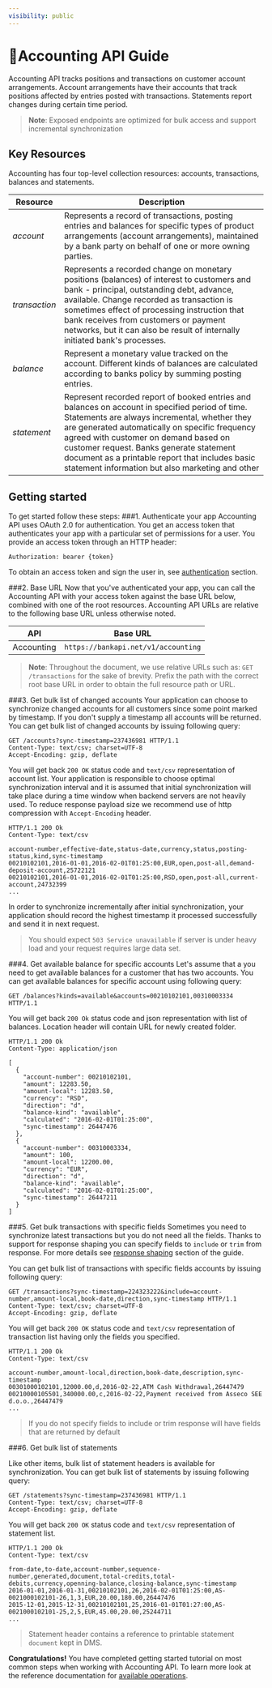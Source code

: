 ```yaml
---
visibility: public
---
```


<span class="icon"></span>Accounting API Guide
======================

Accounting API tracks positions and transactions on customer account
arrangements. Account arrangements have their accounts that track positions
affected by entries posted with transactions. Statements report changes during
certain time period.

> **Note**: Exposed endpoints are optimized for bulk access and support
> incremental synchronization

Key Resources
-------------

Accounting has four top-level collection resources: accounts, transactions,
balances and statements.

Resource | Description
----------- |-----------
*account*  | Represents a record of transactions, posting entries and balances for specific types of product arrangements (account arrangements), maintained by a bank party on behalf of one or more owning parties.
*transaction*   | Represents a recorded change on monetary positions (balances) of interest to customers and bank - principal, outstanding debt, advance, available. Change recorded as transaction is sometimes effect of processing  instruction that bank receives from customers or payment networks, but it can also be result of internally initiated bank's processes.
*balance*    | Represent a monetary value tracked on the account. Different kinds of balances are calculated according to banks policy by summing posting entries.
*statement* | Represent recorded report of booked entries and balances on account in specified period of time. Statements are always incremental, whether they are generated automatically on specific frequency agreed with customer on demand based on customer request. Banks generate statement document as a printable report that includes basic statement information but also marketing and other

Getting started
---------------

To get started follow these steps:
###1. Authenticate your app
Accounting API uses OAuth 2.0 for authentication. You get an access token that
authenticates your app with a particular set of permissions for a user.
You provide an access token through an HTTP header:

```
Authorization: bearer {token}
```
To obtain an access token and sign the user in, see [authentication]() section.

###2. Base URL
Now that you've authenticated your app, you can call the Accounting API with
your access token against the base URL below, combined with one of the
root resources. Accounting API URLs are relative to the following base URL
unless otherwise noted.

API | Base URL
--------|---------
Accounting | `https://bankapi.net/v1/accounting`

> **Note**: Throughout the document, we use relative URLs such as:
> `GET /transactions` for the sake of brevity.
> Prefix the path with the correct root base URL in order to obtain the
> full resource path or URL.

###3. Get bulk list of changed accounts
Your application can choose to synchronize changed accounts for all customers
since some point marked by timestamp. If you don't supply a timestamp all
accounts will be returned.
You can get bulk list of changed accounts by issuing following query:
```http
GET /accounts?sync-timestamp=237436981 HTTP/1.1
Content-Type: text/csv; charset=UTF-8
Accept-Encoding: gzip, deflate
```

You will get back `200 OK` status code and `text/csv` representation of account
list. Your application is responsible to choose optimal synchronization
interval and it is assumed that initial synchronization will take place
during a time window when backend servers are not heavily used. To reduce
response payload size we recommend use of http compression
with `Accept-Encoding` header.

```http
HTTP/1.1 200 Ok
Content-Type: text/csv

account-number,effective-date,status-date,currency,status,posting-status,kind,sync-timestamp
00210102101,2016-01-01,2016-02-01T01:25:00,EUR,open,post-all,demand-deposit-account,25722121
00210102101,2016-01-01,2016-02-01T01:25:00,RSD,open,post-all,current-account,24732399
...

```

 In order to synchronize incrementally after initial synchronization, your
 application should record the highest timestamp it processed successfully
 and send it in next request.

> You should expect `503 Service unavailable` if server is under heavy
> load and your request requires large data set.  

###4. Get available balance for specific accounts
Let's assume that a you need to get available balances for a customer that
has two accounts.
You can get available balances for specific account using following query:

```http
GET /balances?kinds=available&accounts=00210102101,00310003334 HTTP/1.1
```

You will get back `200 Ok` status code and json representation with
list of balances. Location header will contain URL for newly created folder.

```http
HTTP/1.1 200 Ok
Content-Type: application/json

[
  {
    "account-number": 00210102101,
    "amount": 12283.50,
    "amount-local": 12283.50,
    "currency": "RSD",
    "direction": "d",
    "balance-kind": "available",
    "calculated": "2016-02-01T01:25:00",
    "sync-timestamp": 26447476
  },
  {
    "account-number": 00310003334,
    "amount": 100,
    "amount-local": 12200.00,
    "currency": "EUR",
    "direction": "d",
    "balance-kind": "available",
    "calculated": "2016-02-01T01:25:00",
    "sync-timestamp": 26447211
  }
]

```

###5. Get bulk transactions with specific fields
Sometimes you need to synchronize latest transactions but you do not need all
the fields. Thanks to support for response shaping you can specify fields
to `include` or `trim` from response. For more details
see [response shaping](common-getstarted.html#shaping) section of the guide.

You can get bulk list of transactions with specific fields accounts by
issuing following query:

```http
GET /transactions?sync-timestamp=224323222&include=account-number,amount-local,book-date,direction,sync-timestamp HTTP/1.1
Content-Type: text/csv; charset=UTF-8
Accept-Encoding: gzip, deflate
```

You will get back `200 OK` status code and `text/csv` representation of
transaction list having only the fields you specified.

```http
HTTP/1.1 200 Ok
Content-Type: text/csv

account-number,amount-local,direction,book-date,description,sync-timestamp
00301000102101,12000.00,d,2016-02-22,ATM Cash Withdrawal,26447479
00210000105501,340000.00,c,2016-02-22,Payment received from Asseco SEE d.o.o.,26447479
...

```

> If you do not specify fields to include or trim response will have fields
> that are returned by default

###6. Get bulk list of statements

Like other items, bulk list of statement headers is available for
synchronization.
You can get bulk list of statements by issuing following query:

```http
GET /statements?sync-timestamp=237436981 HTTP/1.1
Content-Type: text/csv; charset=UTF-8
Accept-Encoding: gzip, deflate
```

You will get back `200 OK` status code and `text/csv` representation of
statement list.

```http
HTTP/1.1 200 Ok
Content-Type: text/csv

from-date,to-date,account-number,sequence-number,generated,document,total-credits,total-debits,currency,openning-balance,closing-balance,sync-timestamp
2016-01-01,2016-01-31,00210102101,26,2016-02-01T01:25:00,AS-0021000102101-26,1,3,EUR,20.00,180.00,26447476
2015-12-01,2015-12-31,00210102101,25,2016-01-01T01:27:00,AS-0021000102101-25,2,5,EUR,45.00,20.00,25244711
...

```

> Statement header contains a reference to printable statement `document`
> kept in DMS.

**Congratulations!** You have completed getting started tutorial on most
common steps when working with Accounting API. To learn more look at the
reference documentation for [available operations](accounting.html).
